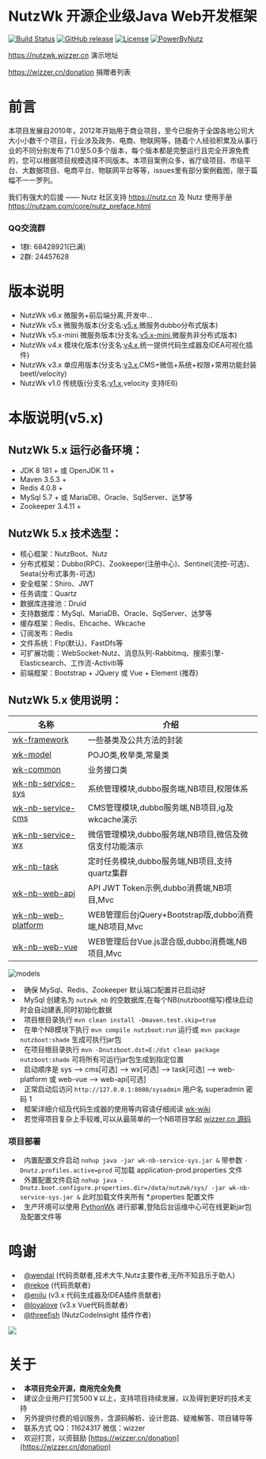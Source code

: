 NutzWk 开源企业级Java Web开发框架
======

[![Build Status](https://travis-ci.org/Wizzercn/NutzWk.png?branch=bootstrap)](https://travis-ci.org/Wizzercn/NutzWk)
[![GitHub release](https://img.shields.io/github/release/Wizzercn/NutzWk.svg)](https://github.com/Wizzercn/NutzWk/releases)
[![License](https://img.shields.io/badge/license-Apache%202-4EB1BA.svg)](https://www.apache.org/licenses/LICENSE-2.0.html)
[![PowerByNutz](https://img.shields.io/badge/PowerBy-Nutz-green.svg)](https://github.com/nutzam/nutz)

https://nutzwk.wizzer.cn                 演示地址

https://wizzer.cn/donation                捐赠者列表

# 前言

本项目发展自2010年，2012年开始用于商业项目，至今已服务于全国各地公司大大小小数千个项目，行业涉及政务、电商、物联网等，随着个人经验积累及从事行业的不同分别发布了1.0至5.0多个版本，每个版本都是完整运行且完全开源免费的，您可以根据项目规模选择不同版本。本项目案例众多，省厅级项目、市级平台、大数据项目、电商平台、物联网平台等等，issues里有部分案例截图，限于篇幅不一一罗列。

我们有强大的后援 —— Nutz 社区支持  https://nutz.cn  及 Nutz 使用手册 https://nutzam.com/core/nutz_preface.html

### QQ交流群

*  1群: 68428921(已满)
*  2群: 24457628

# 版本说明

*   NutzWk v6.x 微服务+前后端分离,开发中...
*   NutzWk v5.x 微服务版本(分支名:[v5.x](https://github.com/Wizzercn/NutzWk/tree/v5.x),微服务dubbo分布式版本)
*   NutzWk v5.x-mini 微服务版本(分支名:[v5.x-mini](https://github.com/Wizzercn/NutzWk/tree/v5.x-mini),微服务非分布式版本)
*   NutzWk v4.x 模块化版本(分支名:[v4.x](https://github.com/Wizzercn/NutzWk/tree/v4.x),统一提供代码生成器及IDEA可视化插件)
*   NutzWk v3.x 单应用版本(分支名:[v3.x](https://github.com/Wizzercn/NutzWk/tree/v3.x),CMS+微信+系统+权限+常用功能封装 beetl/velocity)
*   NutzWk v1.0 传统版(分支名:[v1.x](https://github.com/Wizzercn/NutzWk/tree/v1.x),velocity 支持IE6)


# 本版说明(v5.x)

## NutzWk 5.x 运行必备环境：

*   JDK 8 181 + 或 OpenJDK 11 +
*   Maven 3.5.3 +
*   Redis 4.0.8 +
*   MySql 5.7 + 或 MariaDB、Oracle、SqlServer、达梦等
*   Zookeeper 3.4.11 +

## NutzWk 5.x 技术选型：

*   核心框架：NutzBoot、Nutz
*   分布式框架：Dubbo(RPC)、Zookeeper(注册中心)、Sentinel(流控-可选)、Seata(分布式事务-可选)
*   安全框架：Shiro、JWT
*   任务调度：Quartz
*   数据库连接池：Druid 
*   支持数据库：MySql、MariaDB、Oracle、SqlServer、达梦等
*   缓存框架：Redis、Ehcache、Wkcache
*   订阅发布：Redis
*   文件系统：Ftp(默认)、FastDfs等
*   可扩展功能：WebSocket-Nutz、消息队列-Rabbitmq、搜索引擎-Elasticsearch、工作流-Activiti等
*   前端框架：Bootstrap + JQuery 或 Vue + Element (推荐)

## NutzWk 5.x 使用说明：

| 名称                                     | 介绍                                     |
| ---------------------------------------- | ---------------------------------------- |
|[wk-framework](wk-framework) |一些基类及公共方法的封装|
|[wk-model](wk-app/wk-model) |POJO类,枚举类,常量类|
|[wk-common](wk-app/wk-common) |业务接口类|
|[wk-nb-service-sys](wk-app/wk-nb-service-sys) |系统管理模块,dubbo服务端,NB项目,权限体系|
|[wk-nb-service-cms](wk-app/wk-nb-service-cms) |CMS管理模块,dubbo服务端,NB项目,ig及wkcache演示|
|[wk-nb-service-wx](wk-app/wk-nb-service-wx) |微信管理模块,dubbo服务端,NB项目,微信及微信支付功能演示|
|[wk-nb-task](wk-app/wk-nb-task) |定时任务模块,dubbo服务端,NB项目,支持quartz集群|
|[wk-nb-web-api](wk-app/wk-nb-web-api) |API JWT Token示例,dubbo消费端,NB项目,Mvc|
|[wk-nb-web-platform](wk-app/wk-nb-web-platform) |WEB管理后台jQuery+Bootstrap版,dubbo消费端,NB项目,Mvc|
|[wk-nb-web-vue](wk-app/wk-nb-web-vue) |WEB管理后台Vue.js混合版,dubbo消费端,NB项目,Mvc|

![models](wk-wiki/images/08.png)

*   确保 MySql、Redis、Zookeeper 默认端口配置并已启动好
*   MySql 创建名为 `nutzwk_nb` 的空数据库,在每个NB(nutzboot缩写)模块启动时会自动建表,同时初始化数据
*   项目根目录执行 `mvn clean install -Dmaven.test.skip=true`
*   在单个NB模块下执行 `mvn compile nutzboot:run` 运行或 `mvn package nutzboot:shade` 生成可执行jar包
*   在项目根目录执行 `mvn -Dnutzboot.dst=E:/dst clean package nutzboot:shade` 可将所有可运行jar包生成到指定位置
*   启动顺序是 sys --> cms[可选] --> wx[可选] --> task[可选] --> web-platform 或 web-vue --> web-api[可选]
*   正常启动后访问 `http://127.0.0.1:8080/sysadmin` 用户名 superadmin 密码 1
*   框架详细介绍及代码生成器的使用等内容请仔细阅读 [wk-wiki](wk-wiki)
*   若觉得项目复杂上手较难,可以从最简单的一个NB项目学起 [wizzer.cn 源码](https://github.com/Wizzercn/Demo/tree/master/nutzboot-wizzer-cn)

### 项目部署

*   内置配置文件启动  `nohup java -jar wk-nb-service-sys.jar &` 带参数 `-Dnutz.profiles.active=prod` 可加载 application-prod.properties 文件
*   外置配置文件启动  `nohup java -Dnutz.boot.configure.properties.dir=/data/nutzwk/sys/ -jar wk-nb-service-sys.jar &` 此时加载文件夹所有 *.properties 配置文件
*   生产环境可以使用 [PythonWk](https://github.com/Wizzercn/PythonWk) 进行部署,登陆后台运维中心可在线更新jar包及配置文件等


# 鸣谢

*   [@wendal](https://github.com/wendal) (代码贡献者,技术大牛,Nutz主要作者,无所不知且乐于助人)
*   [@rekoe](https://github.com/Rekoe) (代码贡献者)
*   [@enilu](https://github.com/enilu) (v3.x 代码生成器及IDEA插件贡献者)
*   [@loyalove](https://github.com/loyalove) (v3.x Vue代码贡献者)
*   [@threefish](https://github.com/threefish) (NutzCodeInsight 插件作者)

<a href="https://github.com/Wizzercn/NutzWk/graphs/contributors"><img src="https://opencollective.com/nutzwk/contributors.svg?width=890&button=false" /></a>


# 关于

*   **本项目完全开源，商用完全免费**
*   建议企业用户打赏500￥以上，支持项目持续发展，以及得到更好的技术支持
*   另外提供付费的培训服务，含源码解析、设计思路、疑难解答、项目辅导等
*   联系方式 QQ：11624317  微信：wizzer
*   欢迎打赏，以资鼓励 [https://wizzer.cn/donation](https://wizzer.cn/donation)
